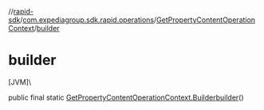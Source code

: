 //[rapid-sdk](../../../index.md)/[com.expediagroup.sdk.rapid.operations](../index.md)/[GetPropertyContentOperationContext](index.md)/[builder](builder.md)

# builder

[JVM]\

public final static [GetPropertyContentOperationContext.Builder](-builder/index.md)[builder](builder.md)()
